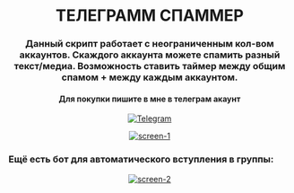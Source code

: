 <div id="header" align="center">
	<h1>ТЕЛЕГРАММ СПАММЕР</h1>
	<h3>Данный скрипт работает с неограниченным кол-вом аккаунтов. Скаждого аккаунта можете спамить разный текст/медиа. Возможность ставить таймер между общим спамом + между каждым аккаунтом.</h3>
</div>

<div id="socials" align="center">
	<h4> Для покупки пишите в мне в телеграм акаунт</h4> 
	<p>
	<a href="https://t.me/tyrellwellw">
		<img src="https://img.shields.io/badge/Telegram-blue?style=for-the-badge&logo=telegram&logoColor=white" alt="Telegram"/>
	</a>
	</p>	
</div>

<p>
<div align="center">
	<a href="https://imgbb.com/"><img src="https://i.ibb.co/ZcJ7ZzK/screen-1.png" alt="screen-1" border="0"></a>
</div>
</p>



### Ещё есть бот для автоматического вступления в группы:
<p>
<div align="center">
	<a href="https://imgbb.com/"><img src="https://i.ibb.co/nPBwWFm/screen-2.png" alt="screen-2" border="0"></a>
</div>
</p>
